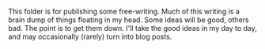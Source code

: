 This folder is for publishing some free-writing. Much of this writing is a brain dump of things floating in my head. Some ideas will be good, others bad. The point is to get them down. I'll take the good ideas in my day to day, and may occasionally (rarely) turn into blog posts.
